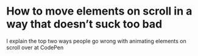 
# How to move elements on scroll in a way that doesn’t suck too bad

I explain the top two ways people go wrong with animating elements on scroll over at CodePen
